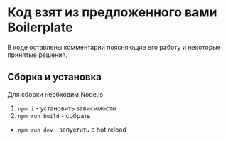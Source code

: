 # Код взят из предложенного вами Boilerplate
В коде оставлены комментарии поясняющие его работу и некоторые принятые решения.

## Сборка и установка
Для сборки необходим Node.js

1) `npm i` - установить зависимости
2) `npm run build` - собрать

* `npm run dev` - запустить с hot reload
